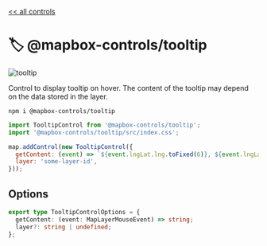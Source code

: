 [<< all controls](/README.md)

# 🏷️ @mapbox-controls/tooltip

![tooltip](https://github.com/korywka/mapbox-controls/assets/988471/ac7b2ba3-352e-48e2-b1fa-79fc73c1b63c)

Control to display tooltip on hover. The content of the tooltip may depend on the data stored in the layer.

```
npm i @mapbox-controls/tooltip
```

```js
import TooltipControl from '@mapbox-controls/tooltip';
import '@mapbox-controls/tooltip/src/index.css';

map.addControl(new TooltipControl({
  getContent: (event) => `${event.lngLat.lng.toFixed(6)}, ${event.lngLat.lat.toFixed(6)}`,
  layer: 'some-layer-id',
}));
```

## Options

```ts
export type TooltipControlOptions = {
  getContent: (event: MapLayerMouseEvent) => string;
  layer?: string | undefined;
};
```
